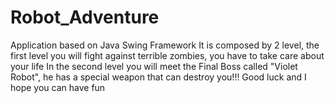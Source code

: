 # Robot_Adventure
Application based on Java Swing Framework
It is composed by 2 level, the first level you will fight against terrible zombies, you have to take care about your life
In the second level you will meet the Final Boss called "Violet Robot", he has a special weapon that can destroy you!!!
Good luck and I hope you can have fun 
